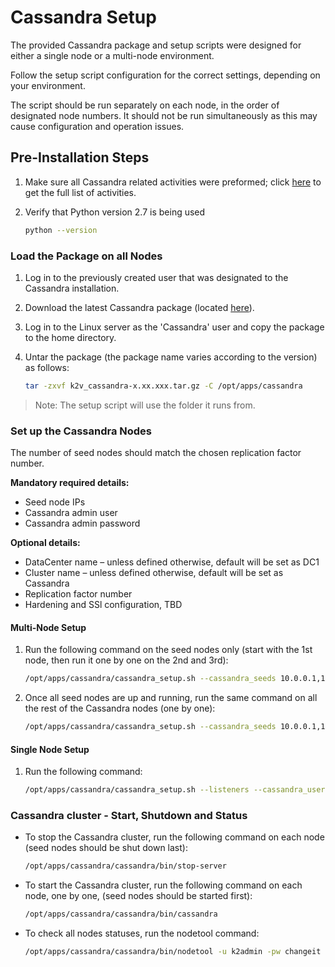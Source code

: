 # Cassandra Setup

The provided Cassandra package and setup scripts were designed for either a single node or a multi-node environment.

Follow the setup script configuration for the correct settings, depending on your environment.

The script should be run separately on each node, in the order of designated node numbers. It should not be run simultaneously as this may cause configuration and operation issues.


## Pre-Installation Steps

1. Make sure all Cassandra related activities were preformed; click [here](01_Fabric_7.xx_Installation_intro.md) to get the full list of activities.

2. Verify that Python version 2.7 is being used

    ~~~bash
    python --version
    ~~~


### Load the Package on all Nodes

1. Log in to the previously created user that was designated to the Cassandra installation.

2. Download the latest Cassandra package (located [here](https://download.k2view.com/index.php/s/dMH2PWuIErPFszK)).

2. Log in to the Linux server as the 'Cassandra' user and copy the package to the home directory.

3. Untar the package (the package name varies according to the version) as follows:

    ~~~bash
    tar -zxvf k2v_cassandra-x.xx.xxx.tar.gz -C /opt/apps/cassandra
    ~~~
> Note: The setup script will use the folder it runs from.

### Set up the Cassandra Nodes

The number of seed nodes should match the chosen replication factor number.

**Mandatory required details:**
* Seed node IPs
* Cassandra admin user
* Cassandra admin password


**Optional details:**
* DataCenter name – unless defined otherwise, default will be set as DC1
* Cluster name – unless defined otherwise, default will be set as Cassandra
* Replication factor number
* Hardening and SSl configuration, TBD 


#### Multi-Node Setup
1. Run the following command on the seed nodes only (start with the 1st node, then run it one by one on the 2nd and 3rd):

    ~~~bash
    /opt/apps/cassandra/cassandra_setup.sh --cassandra_seeds 10.0.0.1,10.0.0.2,10.0.0.3 --cassandra_user k2admin --cassandra_password changeit --cassandra_replication_factor 3
    ~~~

2. Once all seed nodes are up and running, run the same command on all the rest of the Cassandra nodes (one by one):

    ~~~bash
    /opt/apps/cassandra/cassandra_setup.sh --cassandra_seeds 10.0.0.1,10.0.0.2,10.0.0.3 --cassandra_user k2admin --cassandra_password changeit --cassandra_replication_factor 3
    ~~~

#### Single Node Setup

1. Run the following command:

	~~~bash
	/opt/apps/cassandra/cassandra_setup.sh --listeners --cassandra_user k2admin --cassandra_password changeit
	~~~

### Cassandra cluster - Start, Shutdown and Status 

* To stop the Cassandra cluster, run the following command on each node (seed nodes should be shut down last):

    ~~~bash
    /opt/apps/cassandra/cassandra/bin/stop-server
    ~~~

* To start the Cassandra cluster, run the following command on each node, one by one, (seed nodes should be started first):
    ~~~bash
    /opt/apps/cassandra/cassandra/bin/cassandra
    ~~~~

* To check all nodes statuses, run the nodetool command:

    ~~~bash
    /opt/apps/cassandra/cassandra/bin/nodetool -u k2admin -pw changeit status
    ~~~
